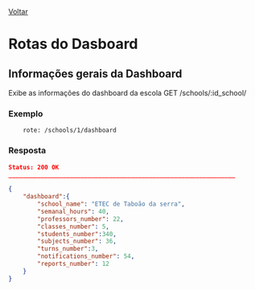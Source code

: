 [Voltar](menu.md)

# Rotas do Dasboard

## Informações gerais da Dashboard <a name="dashboard"></a>

Exibe as informações do dashboard da escola
GET /schools/:id_school/
### Exemplo
```
	rote: /schools/1/dashboard
```

### Resposta

```json
Status: 200 OK
_______________________________________________________________

{
    "dashboard":{
		"school_name": "ETEC de Taboão da serra",
		"semanal_hours": 40,
		"professors_number": 22,
		"classes_number": 5,
		"students_number":340,
		"subjects_number": 36,
		"turns_number":3,
		"notifications_number": 54,
		"reports_number": 12
    }
}
```